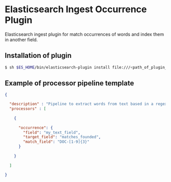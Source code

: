 # Elasticsearch Ingest Occurrence Plugin
Elasticsearch ingest plugin for match occurrences of words and index them in another field.

## Installation of plugin

```bash
$ sh $ES_HOME/bin/elasticsearch-plugin install file:///<path_of_plugin_zip_file>
```

## Example of processor pipeline template

```json
{

  "description" : "Pipeline to extract words from text based in a regex expression",
  "processors" : [ 
  
    {
      
      "occurrence": {
        "field": "my_text_field",
        "target_field": "matches_founded",
        "match_field": "DOC-[1-9]{3}"
      }
    
    }
  
  ]

}
```
